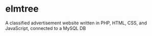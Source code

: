 # elmtree
A classified advertisement website written in PHP, HTML, CSS, and JavaScript, connected to a MySQL DB

